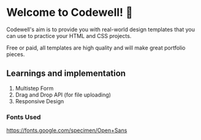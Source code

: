 # Welcome to Codewell! 👋

Codewell's aim is to provide you with real-world design templates that you can use to practice your HTML and CSS projects.

Free or paid, all templates are high quality and will make great portfolio pieces.

## Learnings and implementation

1. Multistep Form
2. Drag and Drop API (for file uploading)
3. Responsive Design

### Fonts Used

https://fonts.google.com/specimen/Open+Sans
